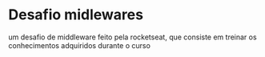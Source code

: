 # Desafio midlewares

um desafio de middleware feito pela rocketseat, que consiste em treinar os conhecimentos adquiridos durante o curso
